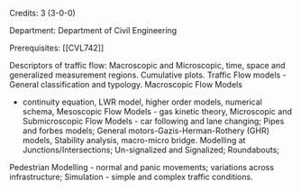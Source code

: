 Credits: 3 (3-0-0)

Department: Department of Civil Engineering

Prerequisites: [[CVL742]]

Descriptors of traffic flow: Macroscopic and Microscopic, time, space and generalized measurement regions. Cumulative plots. Traffic Flow models - General classification and typology. Macroscopic Flow Models
- continuity equation, LWR model, higher order models, numerical schema, Mesoscopic Flow Models - gas kinetic theory, Microscopic and Submicroscopic Flow Models - car following and lane changing; Pipes and forbes models; General motors-Gazis-Herman-Rothery (GHR) models, Stability analysis, macro-micro bridge. Modelling at Junctions/Intersections; Un-signalized and Signalized; Roundabouts;

Pedestrian Modelling - normal and panic movements; variations across infrastructure; Simulation - simple and complex traffic conditions.